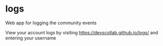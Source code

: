# logs
Web app for logging the community events

View your account logs by visiting https://devscollab.github.io/logs/ and entering your username
